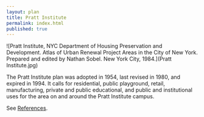 ```yaml
---
layout: plan
title: Pratt Institute
permalink: index.html
published: true
---
```


<!---![Pratt Institute, NYC Department of Housing Preservation and Development. Community Development Progress Report: 1968. Prepared and edited by Nathan Sobel. New York City, 1968.](Pratt Institute 1968.png)-->
![Pratt Institute, NYC Department of Housing Preservation and Development. Atlas of Urban Renewal Project Areas in the City of New York. Prepared and edited by Nathan Sobel. New York City, 1984.](Pratt Institute.jpg)

The Pratt Institute plan was adopted in 1954, last revised in 1980, and expired in 1994. It calls for residential, public playground, retail, manufacturing, private and public educational, and public and institutional uses for the area on and around the Pratt Institute campus.

See [References](http://www.urbanreviewer.org/#page=references.html).